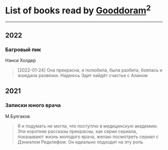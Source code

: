 # List of books read by [Gooddoram](https://plus.google.com/u/0/115304758208163915085/)<sup>2</sup>
---

## 2022

### Багровый пик
Нэнси Холдер
> [2022-01-24] Она прекрасна, я полюбила, была разбита, боялась и жаждала развязки.
> Надеюсь Эдит найдёт счастье с Аланом



## 2021

### Записки юного врача
М.Булгаков
> Я и подумать не могла, что поступлю в медицинскую академию. Эти короткие рассказы прекрасны, как серии сериала, показывают жизнь молодого врача, желаю посмотреть сериал с Дэниэлом Редклифом. Он идеально подходит на эту роль



